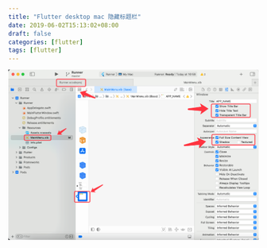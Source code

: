 ```yaml
---
title: "Flutter desktop mac 隐藏标题栏"
date: 2019-06-02T15:13:02+08:00
draft: false
categories: [flutter] 
tags: [flutter]
---
```


![mac 隐藏标题栏](/img/flutter/hide-mac.png)